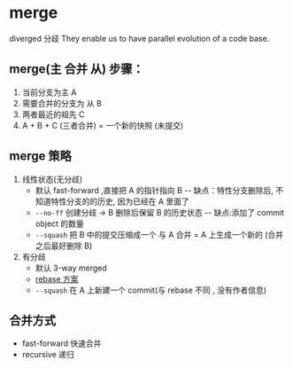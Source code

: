 # merge

diverged 分歧
They enable us to have parallel evolution of a code base.

## merge(主 合并 从) 步骤：

1. 当前分支为主 A
2. 需要合并的分支为 从 B
3. 两者最近的祖先 C
4. A + B + C (三者合并) = 一个新的快照 (未提交)

## merge 策略

1. 线性状态(无分歧)
    - 默认 fast-forward ,直接把 A 的指针指向 B                         -- 缺点：特性分支删除后, 不知道特性分支的的历史, 因为已经在 A 里面了
    - `--no-ff` 创建分歧 -> B 删除后保留 B 的历史状态                   -- 缺点:添加了 commit object 的数量
    - `--squash` 把 B 中的提交压缩成一个 与 A 合并 = A 上生成一个新的 (合并之后最好删除 B)
2. 有分歧
    - 默认 3-way merged
    - [rebase 方案](./rebase.md)
    - `--squash`  在 A 上新建一个 commit(与 rebase 不同 , 没有作者信息)

## 合并方式

- fast-forward 快速合并
- recursive 递归
